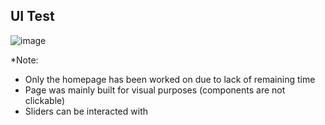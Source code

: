 ## UI Test

![image](https://github.com/user-attachments/assets/2f79977e-0a90-4afe-9c11-ec2e1c38fc7f)

*Note: 
- Only the homepage has been worked on due to lack of remaining time
- Page was mainly built for visual purposes (components are not clickable)
- Sliders can be interacted with 
